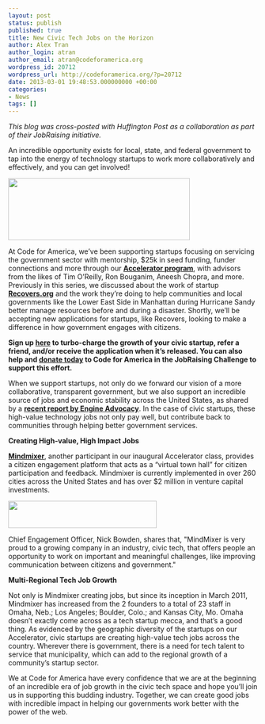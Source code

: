 ```yaml
---
layout: post
status: publish
published: true
title: New Civic Tech Jobs on the Horizon
author: Alex Tran
author_login: atran
author_email: atran@codeforamerica.org
wordpress_id: 20712
wordpress_url: http://codeforamerica.org/?p=20712
date: 2013-03-01 19:48:53.000000000 +00:00
categories:
- News
tags: []
---
```

<em>This blog was cross-posted with Huffington Post as a collaboration as part of their JobRaising initiative. </em>

An incredible opportunity exists for local, state, and federal government to tap into the energy of technology startups to work more collaboratively and effectively, and you can get involved!

<img src="https://lh4.googleusercontent.com/D1zluLBCqju03BMr2CkHaGa85Q8o5Ct-K46_NPb9y3aGAjfVNc11cKk_4ORl6nhyp3lHjVt4WQZbMPev3FzeBSxTwofGIjpU9YqLOnICAbCvrMo-H_qWSzHK" alt="" width="367px;" height="125px;" />

At Code for America, we’ve been supporting startups focusing on servicing the government sector with mentorship, $25k in seed funding, funder connections and more through our <strong><a href="http://www.codeforamerica.org/accelerator">Accelerator program</a></strong>, with advisors from the likes of Tim O’Reilly, Ron Bouganim, Aneesh Chopra, and more. Previously in this series, we discussed about the work of startup <strong><a href="http://www.recovers.org/">Recovers.org</a></strong> and the work they’re doing to help communities and local governments like the Lower East Side in Manhattan during Hurricane Sandy better manage resources before and during a disaster. Shortly, we’ll be accepting new applications for startups, like Recovers, looking to make a difference in how government engages with citizens.

<strong>Sign up <a href="http://codeforamerica.org/accelerator/#application">here</a> to turbo-charge the growth of your civic startup, refer a friend, and/or receive the application when it’s released. You can also help and <a href="http://www.crowdrise.com/codeforamerica-jr">donate today</a> to Code for America in the JobRaising Challenge to support this effort.</strong>

When we support startups, not only do we forward our vision of a more collaborative, transparent government, but we also support an incredible source of jobs and economic stability across the United States, as shared by a <strong><a href="https://s3.amazonaws.com/engine-advocacy/TechReport_LoRes.pdf">recent report by Engine Advocacy</a></strong>. In the case of civic startups, these high-value technology jobs not only pay well, but contribute back to communities through helping better government services.

<strong>Creating High-value, High Impact Jobs</strong>

<strong><a href="http://www.mindmixer.com/">Mindmixer</a></strong>, another participant in our inaugural Accelerator class, provides a citizen engagement platform that acts as a “virtual town hall” for citizen participation and feedback. Mindmixer is currently implemented in over 260 cities across the United States and has over $2 million in venture capital investments.

<img src="https://lh3.googleusercontent.com/qZ16NB3V4yt-8CYedaYpgSHhvPACU6B1zSssMkcM8MN5x28VemWEwY_2M8yrZdWro0eWiQk_xs6q6-VFoXjt46YQRc3XCXnneRhFp2wdyvLkx4Ftz1wTYIBK" alt="" width="300px;" height="55px;" />

Chief Engagement Officer, Nick Bowden, shares that, "MindMixer is very proud to a growing company in an industry, civic tech, that offers people an opportunity to work on important and meaningful challenges, like improving communication between citizens and government."

<strong>Multi-Regional Tech Job Growth</strong>

Not only is Mindmixer creating jobs, but since its inception in March 2011, Mindmixer has increased from the 2 founders to a total of 23 staff in Omaha, Neb.; Los Angeles; Boulder, Colo.; and Kansas City, Mo. Omaha doesn’t exactly come across as a tech startup mecca, and that’s a good thing. As evidenced by the geographic diversity of the startups on our Accelerator, civic startups are creating high-value tech jobs across the country. Wherever there is government, there is a need for tech talent to service that municipality, which can add to the regional growth of a community’s startup sector.

We at Code for America have every confidence that we are at the beginning of an incredible era of job growth in the civic tech space and hope you’ll join us in supporting this budding industry. Together, we can create good jobs with incredible impact in helping our governments work better with the power of the web.<strong id="internal-source-marker_0.4641389353200793">

</strong>
